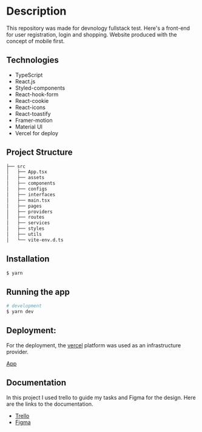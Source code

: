 # Description

This repository was made for devnology fullstack test. Here's a front-end for user registration, login and shopping. Website produced with the concept of mobile first.

## Technologies

- TypeScript 
- React.js
- Styled-components
- React-hook-form
- React-cookie
- React-icons
- React-toastify
- Framer-motion
- Material UI
- Vercel for deploy

## Project Structure
```bash
├── src
│   ├── App.tsx
│   ├── assets
│   ├── components
│   ├── configs
│   ├── interfaces
│   ├── main.tsx
│   ├── pages
│   ├── providers
│   ├── routes
│   ├── services
│   ├── styles
│   ├── utils
│   └── vite-env.d.ts
```

## Installation

```bash
$ yarn 
```

## Running the app

```bash
# development
$ yarn dev

```
## Deployment:

For the deployment, the [vercel](https://vercel.com/) platform was used as an infrastructure provider.

[App](https://devstore-frontend-lufelipe12.vercel.app/)

## Documentation

In this project I used trello to guide my tasks and Figma for the design. Here are the links to the documentation.

- [Trello](https://trello.com/b/iQaaKzXK/devstore-frontend)
- [Figma](https://www.figma.com/file/roZVBYlo3NUMV4jVRgrL5f/Devstore-Front-End?node-id=0%3A1&t=oAzsyb3WHwiBPASM-0)
